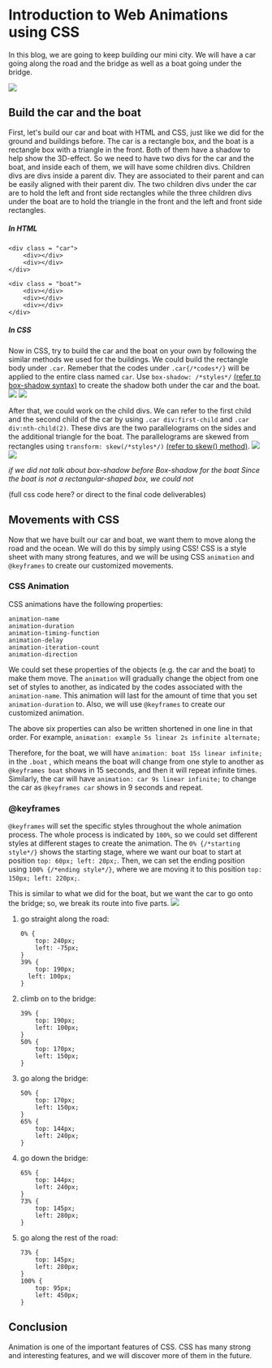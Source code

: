 # Introduction to Web Animations using CSS

In this blog, we are going to keep building our mini city. We will have a car going along the road and the bridge as well as a boat going under the bridge.

![](https://i.imgur.com/9FFPgkl.gif)



## Build the car and the boat

First, let's build our car and boat with HTML and CSS, just like we did for the ground and buildings before.
The car is a rectangle box, and the boat is a rectangle box with a triangle in the front. Both of them have a shadow to help show the 3D-effect.
So we need to have two divs for the car and the boat, and inside each of them, we will have some children divs. Children divs are divs inside a parent div. They are associated to their parent and can be easily aligned with their parent div. The two children divs under the car are to hold the left and front side rectangles while the three children divs under the boat are to hold the triangle in the front and the left and front side rectangles.

##### In HTML
```
<div class = "car">
    <div></div>
    <div></div>
</div>
    
<div class = "boat">
    <div></div>
    <div></div>
    <div></div>
</div>
```

##### In CSS
Now in CSS, try to build the car and the boat on your own by following the similar methods we used for the buildings.
We could build the rectangle body under `.car`. Remeber that the codes under `.car{/*codes*/}` will be applied to the entire class named `car`. Use `box-shadow: /*styles*/` [(refer to box-shadow syntax)](https://www.w3schools.com/cssref/css3_pr_box-shadow.asp) to create the shadow both under the car and the boat.
![](https://i.imgur.com/HRqlOB3.png)  ![](https://i.imgur.com/iHeoG1y.png)


After that, we could work on the child divs. We can refer to the first child and the second child of the car by using `.car div:first-child` and `.car div:nth-child(2)`. These divs are the two parallelograms on the sides and the additional triangle for the boat. The parallelograms are skewed from rectangles using `transform: skew(/*styles*/)` [(refer to skew() method)](https://www.w3schools.com/css/css3_2dtransforms.asp).
![](https://i.imgur.com/u8mhDsM.png)![](https://i.imgur.com/3Uu1ORO.png)


*if we did not talk about box-shadow before
Box-shadow for the boat
Since the boat is not a rectangular-shaped box, we could not*

(full css code here? or direct to the final code deliverables)


## Movements with CSS
Now that we have built our car and boat, we want them to move along the road and the ocean. We will do this by simply using CSS!
CSS is a style sheet with many strong features, and we will be using CSS `animation` and `@keyframes` to create our customized movements.

### CSS Animation
CSS animations have the following properties:
```
animation-name
animation-duration
animation-timing-function
animation-delay
animation-iteration-count
animation-direction
```
We could set these properties of the objects (e.g. the car and the boat) to make them move. The `animation` will gradually change the object from one set of styles to another, as indicated by the codes associated with the `animation-name`. This animation will last for the amount of time that you set `animation-duration` to. Also, we will use `@keyframes` to create our customized animation.

The above six properties can also be written shortened in one line in that order. For example,    `animation: example 5s linear 2s infinite alternate;`

Therefore, for the boat, we will have 
`animation: boat 15s linear infinite;` in the `.boat` , which means the boat will change from one style to another as `@keyframes boat` shows in 15 seconds, and then it will repeat infinite times.
Similarly, the car will have `animation: car 9s linear infinite;` to change the car as `@keyframes car` shows in 9 seconds and repeat.

### @keyframes
`@keyframes` will set the specific styles throughout the whole animation process. The whole process is indicated by `100%`, so we could set different styles at different stages to create the animation. The `0% {/*starting style*/}` shows the starting stage, where we want our boat to start at position `top: 60px; left: 20px;`. Then, we can set the ending position using `100% {/*ending style*/}`, where we are moving it to this position `top: 150px; left: 220px;`.



This is similar to what we did for the boat, but we want the car to go onto the bridge; so, we break its route into five parts.
![](https://i.imgur.com/3EtTnGI.gif)

1. go straight along the road: 

    ```
    0% {
        top: 240px;
        left: -75px;
    }
    39% {
        top: 190px;
      left: 100px;
    }
    ```
2. climb on to the bridge:

    ```
    39% {
        top: 190px;
        left: 100px;
    }
    50% {
    	top: 170px;
        left: 150px;
    }
    ```
3. go along the bridge:

    ```
    50% {
        top: 170px;
        left: 150px;
    }
    65% {
    	top: 144px;
        left: 240px;
    }
    ```
4. go down the bridge:
   
    ```
    65% {
        top: 144px;
        left: 240px;
    }
    73% {
        top: 145px;
        left: 280px;
    }
    ```
5. go along the rest of the road: 
    ```
    73% {
        top: 145px;
        left: 280px;
    }
    100% {
        top: 95px;
        left: 450px;
    }
    ```
    
## Conclusion
Animation is one of the important features of CSS. CSS has many strong and interesting features, and we will discover more of them in the future.
